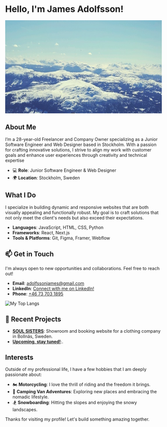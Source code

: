 # Hello, I'm James Adolfsson!

<img src="1682460620803.jpg" alt="Banner" width="1000" height="300px">

##  About Me
I’m a 28-year-old Freelancer and Company Owner specializing as a Junior Software Engineer and Web Designer based in Stockholm. With a passion for crafting innovative solutions, I strive to align my work with customer goals and enhance user experiences through creativity and technical expertise

- 💻 **Role**: Junior Software Engineer & Web Designer
- 🌍 **Location**: Stockholm, Sweden

##  What I Do
I specialize in building dynamic and responsive websites that are both visually appealing and functionally robust. My goal is to craft solutions that not only meet the client's needs but also exceed their expectations.

- **Languages**: JavaScript, HTML, CSS, Python
- **Frameworks**: React, Next.js
- **Tools & Platforms**: Git, Figma, Framer, Webflow

## 📫 Get in Touch
I'm always open to new opportunities and collaborations. Feel free to reach out!

- **Email**: [adolfssonjames@gmail.com](mailto:adolfssonjames@gmail.com)
- **LinkedIn**: [Connect with me on LinkedIn!](https://www.linkedin.com/in/james-adolfsson/)
- **Phone**: [+46 73 703 1895](tel:+46737031895)

![My Top Langs](https://github-readme-stats.vercel.app/api/top-langs/?username=adolfssonjames&layout=compact&theme=radical)

## 📝 Recent Projects
- **[SOUL SISTERS](https://soulsistershop.vercel.app/)**: Showroom and booking website for a clothing company in Bollnäs, Sweden.
- **[Upcoming, stay tuned!](url)**:.


##  Interests
Outside of my professional life, I have a few hobbies that I am deeply passionate about:

- 🏍️ **Motorcycling**: I love the thrill of riding and the freedom it brings.
- 🚐 **Camping Van Adventures**: Exploring new places and embracing the nomadic lifestyle.
- 🏂 **Snowboarding**: Hitting the slopes and enjoying the snowy landscapes.


Thanks for visiting my profile! Let's build something amazing together.

